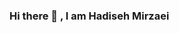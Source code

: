 ### Hi there 👋 , I am Hadiseh Mirzaei

<!--
**HadisehMirzaei/HadisehMirzaei** is a ✨ _special_ ✨ repository because its `README.md` (this file) appears on your GitHub profile.

Here are some ideas to get you started:

- 🌱 I’m currently learning django, SQL server and lots of another things
### programming  skill
![Python](https://img.shields.io/badge/-Python-3776AB?style=for-the-badge&logo=python&logoColor=white)

### Contact me

[![Mail](https://img.shields.io/badge/-Mail-D14836?style=for-the-badge&logo=Gmail&logoColor=white)](mailto:hadisehmirzayy@gmail.com)
[![Linkedin](https://img.shields.io/badge/-LinkedIn-blue?style=for-the-badge&logo=Linkedin&logoColor=white)](https://www.linkedin.com/in/hadise-mirzaei)
